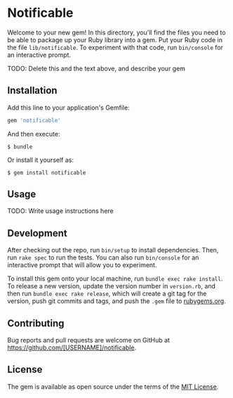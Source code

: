 # Notificable

Welcome to your new gem! In this directory, you'll find the files you need to be able to package up your Ruby library into a gem. Put your Ruby code in the file `lib/notificable`. To experiment with that code, run `bin/console` for an interactive prompt.

TODO: Delete this and the text above, and describe your gem

## Installation

Add this line to your application's Gemfile:

```ruby
gem 'notificable'
```

And then execute:

    $ bundle

Or install it yourself as:

    $ gem install notificable

## Usage

TODO: Write usage instructions here

## Development

After checking out the repo, run `bin/setup` to install dependencies. Then, run `rake spec` to run the tests. You can also run `bin/console` for an interactive prompt that will allow you to experiment.

To install this gem onto your local machine, run `bundle exec rake install`. To release a new version, update the version number in `version.rb`, and then run `bundle exec rake release`, which will create a git tag for the version, push git commits and tags, and push the `.gem` file to [rubygems.org](https://rubygems.org).

## Contributing

Bug reports and pull requests are welcome on GitHub at https://github.com/[USERNAME]/notificable.


## License

The gem is available as open source under the terms of the [MIT License](http://opensource.org/licenses/MIT).


